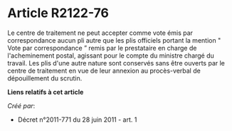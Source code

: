 # Article R2122-76

Le centre de traitement ne peut accepter comme vote émis par correspondance aucun pli autre que les plis officiels portant la
mention " Vote par correspondance ” remis par le prestataire en charge de l'acheminement postal, agissant pour le compte du
ministre chargé du travail. Les plis d'une autre nature sont conservés sans être ouverts par le centre de traitement en vue
de leur annexion au procès-verbal de dépouillement du scrutin.

**Liens relatifs à cet article**

_Créé par_:

  - Décret n°2011-771 du 28 juin 2011 - art. 1
